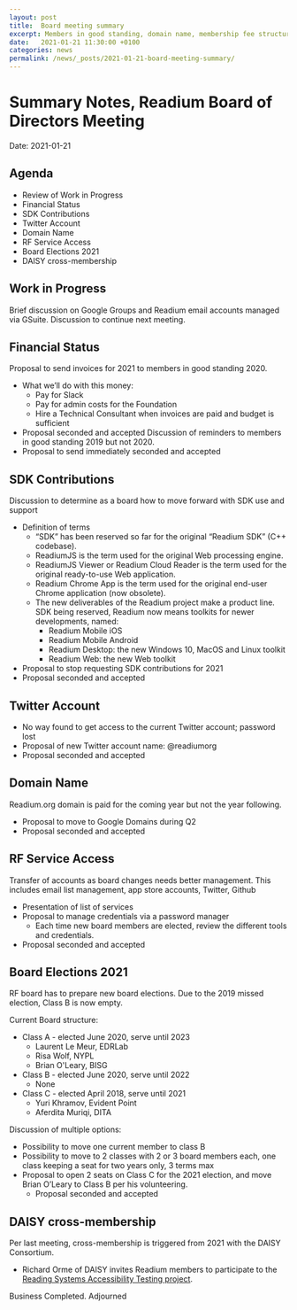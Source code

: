 ```yaml
---
layout: post
title:  Board meeting summary
excerpt: Members in good standing, domain name, membership fee structure. 
date:   2021-01-21 11:30:00 +0100
categories: news
permalink: /news/_posts/2021-01-21-board-meeting-summary/
---
```


# Summary Notes, Readium Board of Directors Meeting

Date: 2021-01-21

## Agenda

- Review of Work in Progress
- Financial Status
- SDK Contributions
- Twitter Account
- Domain Name 
- RF Service Access
- Board Elections 2021
- DAISY cross-membership

 
## Work in Progress

Brief discussion on Google Groups and Readium email accounts managed via GSuite. Discussion to continue next meeting.

## Financial Status

Proposal to send invoices for 2021 to members in good standing 2020.

- What we’ll do with this money:
  - Pay for Slack 
  - Pay for admin costs for the Foundation
  - Hire a Technical Consultant when invoices are paid and budget is sufficient
- Proposal seconded and accepted
Discussion of reminders to members in good standing 2019 but not 2020.
- Proposal to send immediately seconded and accepted

## SDK Contributions

Discussion to determine as a board how to move forward with SDK use and support
- Definition of terms
  - “SDK” has been reserved so far for the original “Readium SDK” (C++ codebase).
  - ReadiumJS is the term used for the original Web processing engine.
  - ReadiumJS Viewer or Readium Cloud Reader is the term used for the original ready-to-use Web application.
  - Readium Chrome App is the term used for the original end-user Chrome application (now obsolete). 
  - The new deliverables of the Readium project make a product line. SDK being reserved, Readium now means toolkits for newer developments, named:
    - Readium Mobile iOS
    - Readium Mobile Android
    - Readium Desktop: the new Windows 10, MacOS and Linux toolkit
    - Readium Web: the new Web toolkit
- Proposal to stop requesting SDK contributions for 2021
- Proposal seconded and accepted

## Twitter Account

- No way found to get access to the current Twitter account; password lost
- Proposal of new Twitter account name: @readiumorg
- Proposal seconded and accepted

## Domain Name

Readium.org domain is paid for the coming year but not the year following. 
- Proposal to move to Google Domains during Q2
- Proposal seconded and accepted

## RF Service Access

Transfer of accounts as board changes needs better management. This includes email list management, app store accounts, Twitter, Github
- Presentation of list of services
- Proposal to manage credentials via a password manager
  - Each time new board members are elected, review the different tools and credentials.
- Proposal seconded and accepted
 
## Board Elections 2021

RF board has to prepare new board elections. Due to the 2019 missed election, Class B is now empty. 

Current Board structure:

- Class A - elected June 2020, serve until 2023
  - Laurent Le Meur, EDRLab
  - Risa Wolf, NYPL
  - Brian O'Leary, BISG
- Class B -  elected June 2020, serve until 2022
  - None
- Class C - elected April 2018, serve until 2021
  - Yuri Khramov, Evident Point
  - Aferdita Muriqi, DITA

Discussion of multiple options:

- Possibility to move one current member to class B
- Possibility to move to 2 classes with 2 or 3 board members each, one class keeping a seat for two years only, 3 terms max
- Proposal to open 2 seats on Class C for the 2021 election, and move Brian O’Leary to Class B per his volunteering.
  - Proposal seconded and accepted

## DAISY cross-membership

Per last meeting, cross-membership is triggered from 2021 with the DAISY Consortium.

- Richard Orme of DAISY invites Readium members to participate to the [Reading Systems Accessibility Testing project](https://daisy.org/activities/projects/epubtest-org/).


Business Completed. Adjourned
